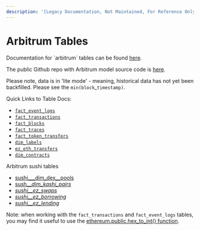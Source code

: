 ```yaml
---
description: '[Legacy Documentation, Not Maintained, For Reference Only]'
---
```


# Arbitrum Tables

Documentation for \`arbitrum\` tables can be found [here](https://flipsidecrypto.github.io/arbitrum-models/#!/overview).

The public Github repo with Arbitrum model source code is [here](https://github.com/FlipsideCrypto/arbitrum-models).

Please note, data is in 'lite mode' - meaning, historical data has not yet been backfilled. Please see the `min(block`\_`timestamp)`.&#x20;

Quick Links to Table Docs:

* [`fact_event_logs`](https://flipsidecrypto.github.io/arbitrum-models/#!/model/model.arbitrum\_models.core\_\_fact\_event\_logs)
* [`fact_transactions`](https://flipsidecrypto.github.io/arbitrum-models/#!/model/model.arbitrum\_models.core\_\_fact\_transactions)
* [`fact_blocks`](https://flipsidecrypto.github.io/arbitrum-models/#!/model/model.arbitrum\_models.core\_\_fact\_blocks)
* [`fact_traces`](https://flipsidecrypto.github.io/arbitrum-models/#!/model/model.arbitrum\_models.core\_\_fact\_traces)
* [`fact_token_transfers`](https://flipsidecrypto.github.io/arbitrum-models/#!/model/model.arbitrum\_models.core\_\_fact\_token\_transfers)
* [`dim_labels`](https://flipsidecrypto.github.io/arbitrum-models/#!/model/model.arbitrum\_models.core\_\_dim\_labels)
* [`ez_eth_transfers`](https://flipsidecrypto.github.io/arbitrum-models/#!/model/model.arbitrum\_models.core\_\_ez\_eth\_transfers)
* [`dim_contracts`](https://flipsidecrypto.github.io/arbitrum-models/#!/model/model.arbitrum\_models.core\_\_dim\_contracts)

Arbitrum sushi tables

* [sushi\_\__dim\_dex\__pools](https://cloud.getdbt.com/accounts/1258/runs/68372630/docs/#!/model/model.arbitrum\_models.sushi\_\_dim\_dex\_pools)
* [sush\_\__dim\_kashi\_pairs_ ](https://cloud.getdbt.com/accounts/1258/runs/68372630/docs/#!/model/model.arbitrum\_models.sushi\_\_dim\_kashi\_pairs)
* [_sushi\_\_ez\_swaps_](https://cloud.getdbt.com/accounts/1258/runs/68372630/docs/#!/model/model.arbitrum\_models.sushi\_\_ez\_swaps)
* [_sushi\_\_ez\_borrowing_](https://flipsidecrypto.github.io/arbitrum-models/#!/model/model.arbitrum\_models.sushi\_\_ez\_borrowing)
* [_sushi\_\_ez\_lending_](https://flipsidecrypto.github.io/arbitrum-models/#!/model/model.arbitrum\_models.sushi\_\_ez\_lending)



Note: when working with the `fact_transactions` and `fact_event_logs` tables, you may find it useful to use the [ethereum.public.hex\_to\_int() function](../../hex-to-integer-function.md).
